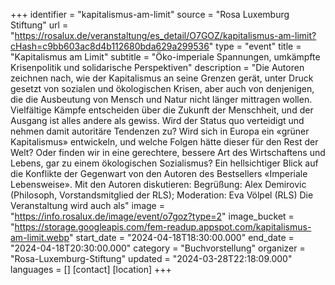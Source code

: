 +++
identifier = "kapitalismus-am-limit"
source = "Rosa Luxemburg Stiftung"
url = "https://rosalux.de/veranstaltung/es_detail/O7GOZ/kapitalismus-am-limit?cHash=c9bb603ac8d4b112680bda629a299536"
type = "event"
title = "Kapitalismus am Limit"
subtitle = "Öko-imperiale Spannungen, umkämpfte Krisenpolitik und solidarische Perspektiven"
description = "Die Autoren zeichnen nach, wie der Kapitalismus an seine Grenzen gerät, unter Druck gesetzt von sozialen und ökologischen Krisen, aber auch von denjenigen, die die Ausbeutung von Mensch und Natur nicht länger mittragen wollen. Vielfältige Kämpfe entscheiden über die Zukunft der Menschheit, und der Ausgang ist alles andere als gewiss. Wird der Status quo verteidigt und nehmen damit autoritäre Tendenzen zu? Wird sich in Europa ein «grüner Kapitalismus» entwickeln, und welche Folgen hätte dieser für den Rest der Welt? Oder finden wir in eine gerechtere, bessere Art des Wirtschaftens und Lebens, gar zu einem ökologischen Sozialismus? Ein hellsichtiger Blick auf die Konflikte der Gegenwart von den Autoren des Bestsellers «Imperiale Lebensweise».
Mit den Autoren diskutieren: 
Begrüßung: Alex Demirovic (Philosoph, Vorstandsmitglied der RLS); Moderation: Eva Völpel (RLS)
Die Veranstaltung wird auch als"
image = "https://info.rosalux.de/image/event/o7goz?type=2"
image_bucket = "https://storage.googleapis.com/fem-readup.appspot.com/kapitalismus-am-limit.webp"
start_date = "2024-04-18T18:30:00.000"
end_date = "2024-04-18T20:30:00.000"
category = "Buchvorstellung"
organizer = "Rosa-Luxemburg-Stiftung"
updated = "2024-03-28T22:18:09.000"
languages = []
[contact]
[location]
+++